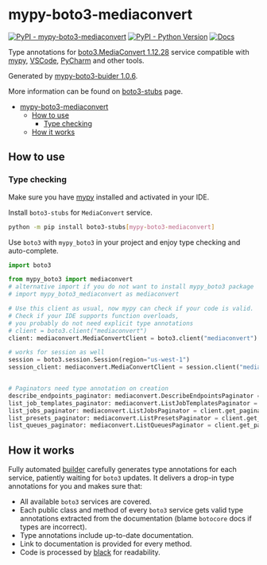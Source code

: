 # mypy-boto3-mediaconvert

[![PyPI - mypy-boto3-mediaconvert](https://img.shields.io/pypi/v/mypy-boto3-mediaconvert.svg?color=blue)](https://pypi.org/project/mypy-boto3-mediaconvert)
[![PyPI - Python Version](https://img.shields.io/pypi/pyversions/mypy-boto3-mediaconvert.svg?color=blue)](https://pypi.org/project/mypy-boto3-mediaconvert)
[![Docs](https://img.shields.io/readthedocs/mypy-boto3-builder.svg?color=blue)](https://mypy-boto3-builder.readthedocs.io/)

Type annotations for
[boto3.MediaConvert 1.12.28](https://boto3.amazonaws.com/v1/documentation/api/1.12.28/reference/services/mediaconvert.html#MediaConvert) service
compatible with [mypy](https://github.com/python/mypy), [VSCode](https://code.visualstudio.com/),
[PyCharm](https://www.jetbrains.com/pycharm/) and other tools.

Generated by [mypy-boto3-buider 1.0.6](https://github.com/vemel/mypy_boto3_builder).

More information can be found on [boto3-stubs](https://pypi.org/project/boto3-stubs/) page.

- [mypy-boto3-mediaconvert](#mypy-boto3-mediaconvert)
  - [How to use](#how-to-use)
    - [Type checking](#type-checking)
  - [How it works](#how-it-works)

## How to use

### Type checking

Make sure you have [mypy](https://github.com/python/mypy) installed and activated in your IDE.

Install `boto3-stubs` for `MediaConvert` service.

```bash
python -m pip install boto3-stubs[mypy-boto3-mediaconvert]
```

Use `boto3` with `mypy_boto3` in your project and enjoy type checking and auto-complete.

```python
import boto3

from mypy_boto3 import mediaconvert
# alternative import if you do not want to install mypy_boto3 package
# import mypy_boto3_mediaconvert as mediaconvert

# Use this client as usual, now mypy can check if your code is valid.
# Check if your IDE supports function overloads,
# you probably do not need explicit type annotations
# client = boto3.client("mediaconvert")
client: mediaconvert.MediaConvertClient = boto3.client("mediaconvert")

# works for session as well
session = boto3.session.Session(region="us-west-1")
session_client: mediaconvert.MediaConvertClient = session.client("mediaconvert")


# Paginators need type annotation on creation
describe_endpoints_paginator: mediaconvert.DescribeEndpointsPaginator = client.get_paginator("describe_endpoints")
list_job_templates_paginator: mediaconvert.ListJobTemplatesPaginator = client.get_paginator("list_job_templates")
list_jobs_paginator: mediaconvert.ListJobsPaginator = client.get_paginator("list_jobs")
list_presets_paginator: mediaconvert.ListPresetsPaginator = client.get_paginator("list_presets")
list_queues_paginator: mediaconvert.ListQueuesPaginator = client.get_paginator("list_queues")
```

## How it works

Fully automated [builder](https://github.com/vemel/mypy_boto3_builder) carefully generates
type annotations for each service, patiently waiting for `boto3` updates. It delivers
a drop-in type annotations for you and makes sure that:

- All available `boto3` services are covered.
- Each public class and method of every `boto3` service gets valid type annotations
  extracted from the documentation (blame `botocore` docs if types are incorrect).
- Type annotations include up-to-date documentation.
- Link to documentation is provided for every method.
- Code is processed by [black](https://github.com/psf/black) for readability.